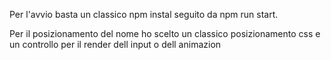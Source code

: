 Per l'avvio basta un classico npm instal seguito da npm run start.

Per il posizionamento del nome ho scelto un classico posizionamento css e un controllo per il render dell input o dell animazion
